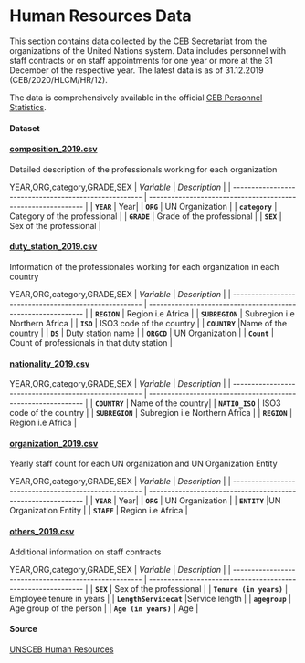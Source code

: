 # Human Resources Data
This section contains data collected by the CEB Secretariat from the organizations of the United Nations system. Data includes personnel with staff contracts or on staff appointments for one year or more at the 31 December of the respective year. The latest data is as of 31.12.2019 (CEB/2020/HLCM/HR/12).

The data is comprehensively available in the official [CEB Personnel Statistics](https://unsceb.org/un-system-hr-statistics-report-2019).

#### Dataset

#### [composition_2019.csv](composition_2019.csv)
Detailed description of the professionals working for each organization

YEAR,ORG,category,GRADE,SEX
| *Variable*                                            | *Description*                                                | 
| ----------------------------------------------------- | ------------------------------------------------------------ |
| **`YEAR`**                                         | Year|
| **`ORG`**                                  | UN Organization                                       |
| **`category`**                                           | Category of the professional                                    |
| **`GRADE`**                                             | Grade of the professional                                      |
| **`SEX`**                                             | Sex of the professional                                      |

#### [duty_station_2019.csv](duty_station_2019.csv)
Information of the professionales working for each organization in each country 

YEAR,ORG,category,GRADE,SEX
| *Variable*                                            | *Description*                                                | 
| ----------------------------------------------------- | ------------------------------------------------------------ |
| **`REGION`**                                         | Region i.e Africa |
| **`SUBREGION`**                                  | Subregion  i.e Northern Africa                       |
| **`ISO`**                                           | ISO3 code of the country                                 |
| **`COUNTRY`**                                             |Name of the country                                   |
| **`DS`**                                             | Duty station name                                    |
| **`ORGCD`**                                             | UN Organization                                   |
| **`Count`**                                             | Count of professionals in that duty station                                      |

#### [nationality_2019.csv](nationality_2019.csv)

YEAR,ORG,category,GRADE,SEX
| *Variable*                                            | *Description*                                                | 
| ----------------------------------------------------- | ------------------------------------------------------------ |
| **`COUNTRY`**                                         | Name of the country|
| **`NATIO_ISO`**                                  | ISO3 code of the country                        |
| **`SUBREGION`**                                           | Subregion  i.e Northern Africa                               |
| **`REGION`**                                             | Region i.e Africa                                 |

#### [organization_2019.csv](organization_2019.csv)
Yearly staff count for each UN organization and UN Organization Entity

YEAR,ORG,category,GRADE,SEX
| *Variable*                                            | *Description*                                                | 
| ----------------------------------------------------- | ------------------------------------------------------------ |
| **`YEAR`**                                         | Year|
| **`ORG`**                                  |  UN Organization                         |
| **`ENTITY`**                                           |UN Organization Entity                             |
| **`STAFF`**                                             | Region i.e Africa                                 |

#### [others_2019.csv](others_2019.csv)
Additional information on staff contracts      

YEAR,ORG,category,GRADE,SEX
| *Variable*                                            | *Description*                                                | 
| ----------------------------------------------------- | ------------------------------------------------------------ |
| **`SEX`**                                         |  Sex of the professional  |
| **`Tenure (in years)`**                                  | Employee tenure in years                         |
| **`LengthServicecat`**                                           |Service length                             |
| **`agegroup`**                                             | Age group of the person                                |
| **`Age (in years)`**                                             | Age                                |




#### Source

[UNSCEB Human Resources](https://unsceb.org/human-resources-statistics)
